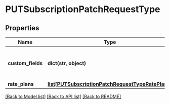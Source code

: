 # PUTSubscriptionPatchRequestType

## Properties
Name | Type | Description | Notes
------------ | ------------- | ------------- | -------------
**custom_fields** | **dict(str, object)** | Container for custom fields of a Subscription object.  | [optional] 
**rate_plans** | [**list[PUTSubscriptionPatchRequestTypeRatePlans]**](PUTSubscriptionPatchRequestTypeRatePlans.md) |  | [optional] 

[[Back to Model list]](../README.md#documentation-for-models) [[Back to API list]](../README.md#documentation-for-api-endpoints) [[Back to README]](../README.md)


